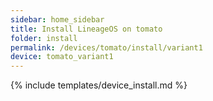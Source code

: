 ```yaml
---
sidebar: home_sidebar
title: Install LineageOS on tomato
folder: install
permalink: /devices/tomato/install/variant1
device: tomato_variant1
---
```

{% include templates/device_install.md %}
